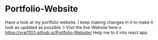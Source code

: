 # Portfolio-Website
Have a look at my portfolio website. I keep making changes in it to make it look as updated as possible :)
Visit the live Website here-> https://vraj1103.github.io/Portfolio-Website/
Help me to it into react app.
